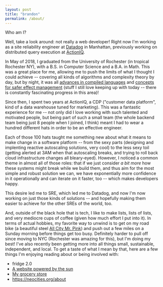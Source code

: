 ```yaml
---
layout: post
title: "brandon"
permalink: /about/
---
```


Who am I?

Well, take a look around: not really a web developer! Right now I'm working as a site reliability engineer at [Datadog](https://www.datadoghq.com) in Manhattan, previously working on distributed query execution at [ActionIQ](https://www.actioniq.com).

In May of 2018, I graduated from the University of Rochester (in tropical Rochester NY), with a B.S. in Computer Science and a B.A. in Math. This was a great place for me, allowing me to push the limits of what I thought I could achieve -- covering all kinds of algorithms and complexity theory by day, but by night, it was all [advances in compiled languages](https://graydon2.dreamwidth.org/253769.html) and [concepts for safer effect management](https://overreacted.io/algebraic-effects-for-the-rest-of-us/) (stuff I still love keeping up with today -- there is constantly fascinating progress in this area)!

Since then, I spent two years at ActionIQ, a CDP ("customer data platform", kind of a data warehouse tuned for marketing). This was a fantastic experience for me -- not only did I love working with such talented and motivated people, but being part of such a small team (the whole backend team being just 8 people when I joined, I think) meant I had to wear a hundred different hats in order to be an effective engineer.

Each of those 100 hats taught me something new about what it means to make change in a software platform -- from the sexy parts (designing and implenting reactive autoscaling solutions, very cool) to the less sexy toil (getting alerted at 3AM when that autoscaling breaks, and trying to roll back cloud infrastructure changes all bleary-eyed). However, I noticed a common theme in almost all of those roles: that if we just consider _a bit more_ how these systems might break while we build them, and thus aim for the most simple and robust solution we can, we have exponentially more confidence in it operationally and can iterate on it faster, too -- which makes developers happy.

This desire led me to SRE, which led me to Datadog, and now I'm now working on just those kinds of solutions -- and hopefully making them easier to achieve for the other SREs of the world, too.

And, outside of the black hole that is tech, I like to make lists, lists of lists, and very mediocre cups of coffee (given how much effort I put into it). In terms of actual hobbies, my favorite way to unwind is to get on my road bike (a beautiful steel [All City Mr. Pink](/assets/bike.jpg)) and push out a few miles on a Sunday morning before things get too busy. Definitely harder to pull off since moving to NYC (Rochester was amazing for this), but I'm doing my best! I've also recently been getting more into all things small, sustainable, independent, and local. To get a taste of what I mean by that, here are a few things I'm enjoying reading about or being involved with:

- fridge 2.0
- [A website powered by the sun](https://solar.lowtechmagazine.com/power.html)
- [My grocery store](https://www.foodcoop.com/why500/)
- https://neocities.org/about
